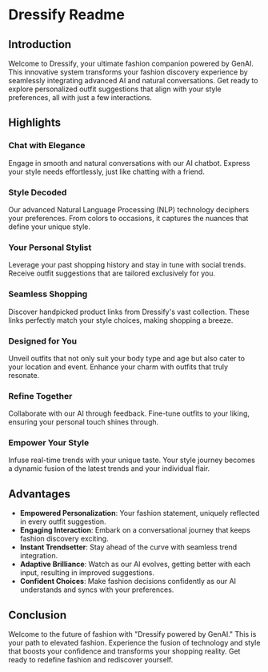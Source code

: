 # Dressify Readme

## Introduction

Welcome to Dressify, your ultimate fashion companion powered by GenAI. This innovative system transforms your fashion discovery experience by seamlessly integrating advanced AI and natural conversations. Get ready to explore personalized outfit suggestions that align with your style preferences, all with just a few interactions.

## Highlights

### Chat with Elegance

Engage in smooth and natural conversations with our AI chatbot. Express your style needs effortlessly, just like chatting with a friend.

### Style Decoded

Our advanced Natural Language Processing (NLP) technology deciphers your preferences. From colors to occasions, it captures the nuances that define your unique style.

### Your Personal Stylist

Leverage your past shopping history and stay in tune with social trends. Receive outfit suggestions that are tailored exclusively for you.

### Seamless Shopping

Discover handpicked product links from Dressify's vast collection. These links perfectly match your style choices, making shopping a breeze.

### Designed for You

Unveil outfits that not only suit your body type and age but also cater to your location and event. Enhance your charm with outfits that truly resonate.

### Refine Together

Collaborate with our AI through feedback. Fine-tune outfits to your liking, ensuring your personal touch shines through.

### Empower Your Style

Infuse real-time trends with your unique taste. Your style journey becomes a dynamic fusion of the latest trends and your individual flair.

## Advantages

- **Empowered Personalization**: Your fashion statement, uniquely reflected in every outfit suggestion.
- **Engaging Interaction**: Embark on a conversational journey that keeps fashion discovery exciting.
- **Instant Trendsetter**: Stay ahead of the curve with seamless trend integration.
- **Adaptive Brilliance**: Watch as our AI evolves, getting better with each input, resulting in improved suggestions.
- **Confident Choices**: Make fashion decisions confidently as our AI understands and syncs with your preferences.

## Conclusion

Welcome to the future of fashion with "Dressify powered by GenAI." This is your path to elevated fashion. Experience the fusion of technology and style that boosts your confidence and transforms your shopping reality. Get ready to redefine fashion and rediscover yourself.

